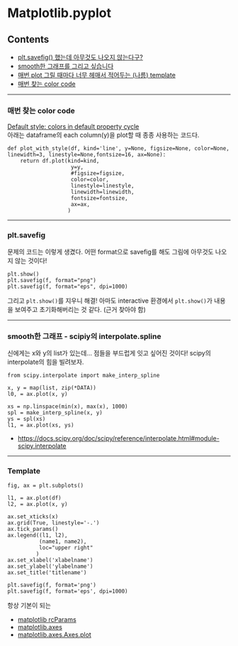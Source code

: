 # Matplotlib.pyplot

## Contents

- [plt.savefig() 했는데 아무것도 나오지 않는다구?](#reset)
- [smooth한 그래프를 그리고 싶습니다](#smooth-interpolate)
- [매번 plot 그릴 때마다 너무 헤매서 적어두는 (나름) template](#template)
- [매번 찾는 color code](#color-code)

* * *
### 매번 찾는 color code <a id="color-code"></a>

[Default style: colors in default property cycle](https://matplotlib.org/3.1.3/users/dflt_style_changes.html#colors-color-cycles-and-color-maps)
<br>
아래는 dataframe의 each column(y)을 plot할 때 종종 사용하는 코드다.
```python3
def plot_with_style(df, kind='line', y=None, figsize=None, color=None, linewidth=3, linestyle=None,fontsize=16, ax=None):
    return df.plot(kind=kind, 
                    y=y,
                    #figsize=figsize,
                    color=color,
                    linestyle=linestyle,
                    linewidth=linewidth,
                    fontsize=fontsize,
                    ax=ax, 
                   )
```

* * *
### plt.savefig <a id="reset"></a>

문제의 코드는 이렇게 생겼다. 어떤 format으로 savefig를 해도 그림에 아무것도 나오지 않는 것이다!
```python3
plt.show()
plt.savefig(f, format="png")
plt.savefig(f, format="eps", dpi=1000)
```
그리고 ```plt.show()```를 지우니 해결! 아마도 interactive 환경에서 ```plt.show()```가 내용을 보여주고 초기화해버리는 것 같다. (근거 찾아야 함)


* * *
### smooth한 그래프 - scipiy의 interpolate.spline <a id="smooth-interpolate"></a>

신에게는 x와 y의 list가 있는데... 점들을 부드럽게 잇고 싶어진 것이다! scipy의 interpolate의 힘을 빌려보자.
```python3
from scipy.interpolate import make_interp_spline

x, y = map(list, zip(*DATA))
l0, = ax.plot(x, y)

xs = np.linspace(min(x), max(x), 1000)
spl = make_interp_spline(x, y)
ys = spl(xs)
l1, = ax.plot(xs, ys)
```
- https://docs.scipy.org/doc/scipy/reference/interpolate.html#module-scipy.interpolate


* * *
### Template
```python3
fig, ax = plt.subplots()

l1, = ax.plot(df)
l2, = ax.plot(x, y)

ax.set_xticks(x)
ax.grid(True, linestyle='-.')
ax.tick_params()
ax.legend((l1, l2),
          (name1, name2),
          loc="upper right"
         )
ax.set_xlabel('xlabelname')
ax.set_ylabel('ylabelname')
ax.set_title('titlename')

plt.savefig(f, format='png')
plt.savefig(f, format='eps', dpi=1000)
```
항상 기본이 되는 
- [matplotlib rcParams](https://matplotlib.org/tutorials/introductory/customizing.html#matplotlib-rcparams)
- [matplotlib.axes](https://matplotlib.org/api/axes_api.html#matplotlib.axes.Axes)
- [matplotlib.axes.Axes.plot](https://matplotlib.org/api/_as_gen/matplotlib.axes.Axes.plot.html#matplotlib-axes-axes-plot)
